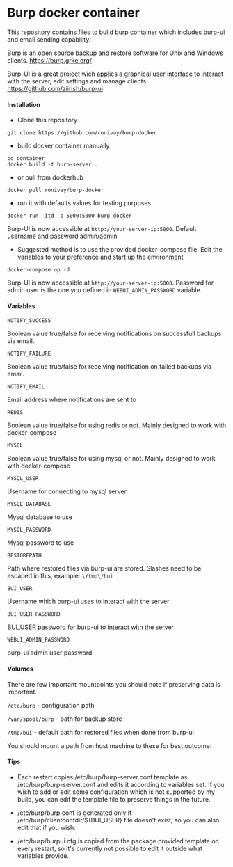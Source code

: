 # Burp docker container

This repository contains files to build burp container which includes burp-ui and email sending capability.

Burp is an open source backup and restore software for Unix and Windows clients.
https://burp.grke.org/

Burp-UI is a great project wich applies a graphical user interface to interact with the server, edit settings and manage clients.
https://github.com/ziirish/burp-ui

#### Installation

- Clone this repository
```
git clone https://github.com/ronivay/burp-docker
```

- build docker container manually

```
cd container
docker build -t burp-server .
```

- or pull from dockerhub

```
docker pull ronivay/burp-docker
```

- run it with defaults values for testing purposes. 

```
docker run -itd -p 5000:5000 burp-docker
```

Burp-UI is now accessible at `http://your-server-ip:5000`. Default username and password admin/admin

- Suggested method is to use the provided docker-compose file. Edit the variables to your preference and start up the environment

```
docker-compose up -d
```
Burp-UI is now accessible at `http://your-server-ip:5000`. Password for admin user is the one you defined in `WEBUI_ADMIN_PASSWORD` variable.

#### Variables

`NOTIFY_SUCCESS` 

Boolean value true/false for receiving notifications on successfull backups via email. 

`NOTIFY_FAILURE`

Boolean value true/false for receiving notification on failed backups via email.

`NOTIFY_EMAIL`

Email address where notifications are sent to

`REDIS`

Boolean value true/false for using redis or not. Mainly designed to work with docker-compose

`MYSQL`

Boolean value true/false for using mysql or not. Mainly designed to work with docker-compose

`MYSQL_USER`

Username for connecting to mysql server

`MYSQL_DATABASE`

Mysql database to use

`MYSQL_PASSWORD`

Mysql password to use

`RESTOREPATH`

Path where restored files via burp-ui are stored. Slashes need to be escaped in this, example: `\/tmp\/bui`

`BUI_USER`

Username which burp-ui uses to interact with the server

`BUI_USER_PASSWORD`

BUI_USER password for burp-ui to interact with the server

`WEBUI_ADMIN_PASSWORD`

burp-ui admin user password. 

#### Volumes

There are few important mountpoints you should note if preserving data is important.

`/etc/burp` - configuration path

`/var/spool/burp` - path for backup store

`/tmp/bui` - default path for restored files when done from burp-ui

You should mount a path from host machine to these for best outcome.

#### Tips

- Each restart copies /etc/burp/burp-server.conf.template as /etc/burp/burp-server.conf and edits it according to variables set. If you wish to add or edit some configuration which is not supported by my build, you can edit the template file to preserve things in the future. 

- /etc/burp/burp.conf is generated only if /etc/burp/clientconfdir/${BUI_USER} file doesn't exist, so you can also edit that if you wish.

- /etc/burp/burpui.cfg is copied from the package provided template on every restart, so it's currently not possible to edit it outside what variables provide.



